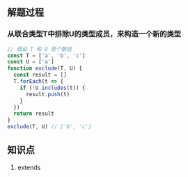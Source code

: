 ## 解题过程

### 从联合类型T中排除U的类型成员，来构造一个新的类型

```js
// 假设 T 和 U 是个数组
const T = ['a', 'b', 'c']
const U = ['a']
function exclude(T, U) {
  const result = []
  T.forEach(t => {
    if (!U.includes(t)) {
      result.push(t)
    }
  })
  return result
}
exclude(T, U) // ['b', 'c']
```

## 知识点

1. extends

